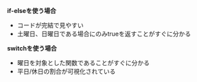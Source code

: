**if-elseを使う場合**
- コードが完結で見やすい
- 土曜日、日曜日である場合にのみtrueを返すことがすぐに分かる

**switchを使う場合**
- 曜日を対象とした関数であることがすぐに分かる
- 平日/休日の割合が可視化されている